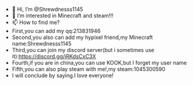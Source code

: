 - 👋 Hi, I’m @Shrewdnesss1145
- 👀 I’m interested in Minecraft and steam!!!
- 📫 How to find me?
- First,you can add my qq:213831946
- Second,you also can add my hypixel friend,my Minecraft name:Shrewdnesss1145
- Third,you can join my discord server(but i sometimes use it):https://discord.gg/jRKdsCxC3X
- Fourth,if you are in china,you can use KOOK,but I forget my user name
- Fifth,you can also play steam with me!,my steam:1045300590
- I will conclude by saying.I love everyone!

<!---
Shrewdnesss1145/Shrewdnesss1145 is a ✨ special ✨ repository because its `README.md` (this file) appears on your GitHub profile.
You can click the Preview link to take a look at your changes.
--->
